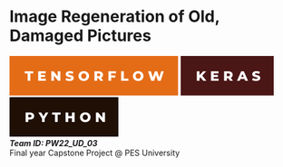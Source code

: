 # Image Regeneration of Old, Damaged Pictures
![***Tensorflow |***](-tensorflow.svg)
![***Keras |***](-keras.svg)
![***Python***](-python.svg) \
***Team ID: PW22_UD_03*** \
Final year Capstone Project @ PES University
